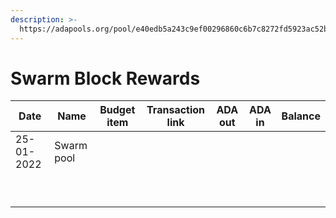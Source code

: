 ```yaml
---
description: >-
  https://adapools.org/pool/e40edb5a243c9ef00296860c6b7c8272fd5923ac52b5050d68e80d9b
---
```


# Swarm Block Rewards

| Date       | Name       | Budget item | Transaction link | ADA out | ADA in | Balance |
| ---------- | ---------- | ----------- | :--------------: | :-----: | :----: | :-----: |
| 25-01-2022 | Swarm pool |             |                  |         |        |         |
|            |            |             |                  |         |        |         |
|            |            |             |                  |         |        |         |
|            |            |             |                  |         |        |         |
|            |            |             |                  |         |        |         |
|            |            |             |                  |         |        |         |
|            |            |             |                  |         |        |         |
|            |            |             |                  |         |        |         |
|            |            |             |                  |         |        |         |
|            |            |             |                  |         |        |         |
